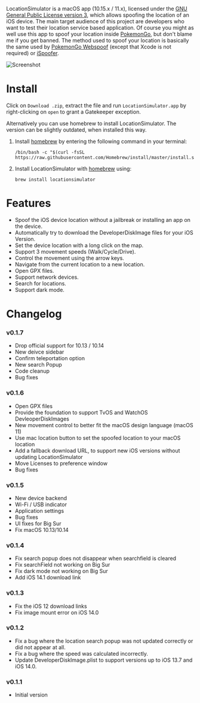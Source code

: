 LocationSimulator is a macOS app (10.15.x / 11.x), licensed under the [GNU General Public License version 3](https://opensource.org/licenses/gpl-3.0), which allows spoofing the location of an iOS device. The main target audience of this project are developers who want to test their location service based application. Of course you might as well use this app to spoof your location inside [PokemonGo](https://www.pokemongo.com), but don't blame me if you get banned. The method used to spoof your location is basically the same used by [PokemonGo Webspoof](https://github.com/iam4x/pokemongo-webspoof) (except that Xcode is not required) or [iSpoofer](https://www.ispoofer.com).

![Screenshot](https://raw.githubusercontent.com/Schlaubischlump/LocationSimulator/master/Preview/screenshot.png)

# Install 

Click on `Download .zip`, extract the file and run `LocationSimulator.app` by right-clicking on `open` to grant a Gatekeeper exception.

Alternatively you can use homebrew to install LocationSimulator. The version can be slightly outdated, when installed this way.

1. Install [homebrew](https://brew.sh) by entering the following command in your terminal: 

	```shell
	/bin/bash -c "$(curl -fsSL https://raw.githubusercontent.com/Homebrew/install/master/install.sh)"
	```
2. Install LocationSimulator with [homebrew](https://brew.sh) using:

	```shell
	brew install locationsimulator
	```

# Features

- Spoof the iOS device location without a jailbreak or installing an app on the device.
- Automatically try to download the DeveloperDiskImage files for your iOS Version.
- Set the device location with a long click on the map.
- Support 3 movement speeds (Walk/Cycle/Drive).
- Control the movement using the arrow keys.
- Navigate from the current location to a new location.
- Open GPX files.
- Support network devices.
- Search for locations.
- Support dark mode.

# Changelog

### v0.1.7
- Drop official support for 10.13 / 10.14
- New deivce sidebar
- Confirm teleportation option
- New search Popup
- Code cleanup
- Bug fixes

### v0.1.6
- Open GPX files
- Provide the foundation to support TvOS and WatchOS DevleoperDiskImages
- New movement control to better fit the macOS design language (macOS 11)
- Use mac location button to set the spoofed location to your macOS location
- Add a fallback download URL, to support new iOS versions without updating LocationSimulator
- Move Licenses to preference window
- Bug fixes

### v0.1.5
- New device backend
- Wi-Fi / USB indicator
- Application settings
- Bug fixes
- UI fixes for Big Sur
- Fix macOS 10.13/10.14

### v0.1.4
- Fix search popup does not disappear when searchfield is cleared
- Fix searchField not working on Big Sur
- Fix dark mode not working on Big Sur
- Add iOS 14.1 download link

### v0.1.3
- Fix the iOS 12 download links
- Fix image mount error on iOS 14.0

### v0.1.2
- Fix a bug where the location search popup was not updated correctly or did not appear at all.
- Fix a bug where the speed was calculated incorrectly.
- Update DeveloperDiskImage.plist to support versions up to iOS 13.7 and iOS 14.0.

### v0.1.1
- Initial version

